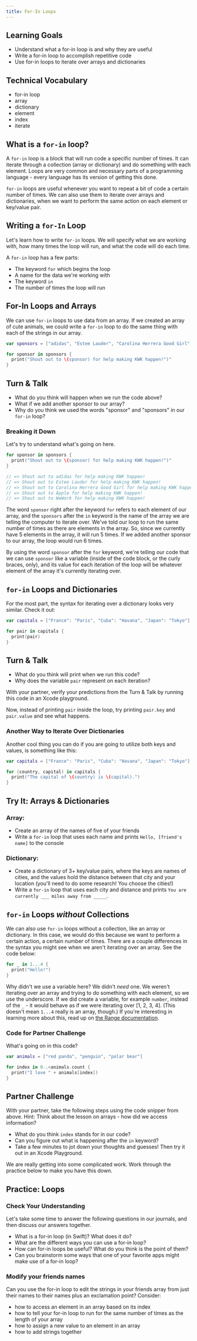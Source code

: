 ```yaml
---
title: For-In Loops
---
```


## Learning Goals

* Understand what a for-in loop is and why they are useful
* Write a for-in loop to accomplish repetitive code
* Use for-in loops to iterate over arrays and dictionaries

## Technical Vocabulary

* for-in loop
* array
* dictionary
* element
* index
* iterate

## What is a `for-in` loop?

A `for-in` loop is a block that will run code a specific number of times. It can iterate through a collection (array or dictionary) and do something with each element. Loops are very common and necessary parts of a programming language - every language has its version of getting this done.

`for-in` loops are useful whenever you want to repeat a bit of code a certain number of times. We can also use them to iterate over arrays and dictionaries, when we want to perform the same action on each element or key/value pair.

## Writing a `for-In` Loop

Let's learn how to write `for-in` loops. We will specify what we are working with, how many times the loop will run, and what the code will do each time.

A `for-in` loop has a few parts:

* The keyword `for` which begins the loop
* A name for the data we're working with
* The keyword `in`
* The number of times the loop will run

## For-In Loops and Arrays

We can use `for-in` loops to use data from an array. If we created an array of cute animals, we could write a `for-in` loop to do the same thing with each of the strings in our array.

```swift
var sponsors = ["adidas", "Estee Lauder", "Carolina Herrera Good Girl", "Apple", "WeWork"]

for sponsor in sponsors {
  print("Shout out to \(sponsor) for help making KWK happen!")"
}
```

<div class="try-it">
  <h2>Turn & Talk</h2>
  <ul>
    <li>What do you think will happen when we run the code above?</li>
    <li>What if we add another sponsor to our array?</li>
    <li>Why do you think we used the words "sponsor" and "sponsors" in our <code class="try-it-code">for-in</code> loop?</li>
  </ul>
</div>

### Breaking it Down

Let's try to understand what's going on here.

```swift
for sponsor in sponsors {
  print("Shout out to \(sponsor) for help making KWK happen!")"
}

// => Shout out to adidas for help making KWK happen!
// => Shout out to Estee Lauder for help making KWK happen!
// => Shout out to Carolina Herrera Good Girl for help making KWK happen!
// => Shout out to Apple for help making KWK happen!
// => Shout out to WeWork for help making KWK happen!
```

The word `sponsor` right after the keyword `for` refers to each element of our array, and the `sponsors` after the `in` keyword is the name of the array we are telling the computer to iterate over. We've told our loop to run the same number of times as there are elements in the array. So, since we currently have 5 elements in the array, it will run 5 times. If we added another sponsor to our array, the loop would run 6 times.

By using the word `sponsor` after the `for` keyword, we're telling our code that we can use `sponsor` like a variable (inside of the code block, or the curly braces, only), and its value for each iteration of the loop will be whatever element of the array it's currently iterating over.

## `for-in` Loops and Dictionaries

For the most part, the syntax for iterating over a dictionary looks very similar. Check it out:

```swift
var capitals = ["France": "Paris", "Cuba": "Havana", "Japan": "Tokyo"]

for pair in capitals {
  print(pair)
}
```
<div class="try-it">
  <h2>Turn & Talk</h2>
  <ul>
    <li>What do you think will print when we run this code?</li>
    <li>Why does the variable <code class="try-it-code">pair</code> represent on each iteration?</li>
  </ul>
  <p>With your partner, verify your predictions from the Turn & Talk by running this code in an Xcode playground.</p>
  <p>Now, instead of printing <code class="try-it-code">pair</code> inside the loop, try printing <code class="try-it-code">pair.key</code> and <code class="try-it-code">pair.value</code> and see what happens.</p>
</div>

### Another Way to Iterate Over Dictionaries

Another cool thing you can do if you are going to utilize both keys and values, is something like this:

```swift
var capitals = ["France": "Paris", "Cuba": "Havana", "Japan": "Tokyo"]

for (country, capital) in capitals {
  print("The capital of \(country) is \(capital).")
}
```

<div class="try-it">
  <h2>Try It: Arrays & Dictionaries</h2>
  <h3>Array:</h3>
  <ul>
    <li>Create an array of the names of five of your friends</li>
    <li>Write a <code class="try-it-code">for-in</code> loop that uses each name and prints <code class="try-it-code">Hello, [friend's name]</code> to the console</li>
  </ul>
  <h3>Dictionary:</h3>
  <ul>
    <li>Create a dictionary of 3+ key/value pairs, where the keys are names of cities, and the values hold the distance between that city and your location (you'll need to do some research! You choose the cities!)</li>
    <li>Write a <code class="try-it-code">for-in</code> loop that uses each city and distance and prints <code class="try-it-code">You are currently ___ miles away from _____</code>.</li>
  </ul>
</div>

## `for-in` Loops _without_ Collections

We can also use `for-in` loops without a collection, like an array or dictionary. In this case, we would do this because we want to perform a certain action, a certain number of times. There are a couple differences in the syntax you might see when we aren't iterating over an array. See the code below:

```swift
for _ in 1...4 {
  print("Hello!")
}
```

Why didn't we use a variable here? We didn't _need_ one. We weren't iterating over an array and trying to do something with each element, so we use the underscore. If we did create a variable, for example `number`, instead of the `_` - it would behave as if we were iterating over [1, 2, 3, 4]. (This doesn't mean `1...4` really is an array, though.) If you're interesting in learning more about this, read up on [the Range documentation](https://developer.apple.com/documentation/swift/closedrange).

### Code for Partner Challenge

What's going on in this code?

```swift
var animals = ["red panda", "penguin", "polar bear"]

for index in 0..<animals.count {
  print("I love " + animals[index])
}
```

<div class="try-it">
  <h2>Partner Challenge</h2>
  <p>With your partner, take the following steps using the code snipper from above. Hint: Think about the lesson on arrays - how did we access information?</p>
  <ul>
    <li>What do you think <code class="try-it-code">index</code> stands for in our code?</li>
    <li>Can you figure out what is happening after the <code class="try-it-code">in</code> keyword?</li>
    <li>Take a few minutes to jot down your thoughts and guesses! Then try it out in an Xcode Playground.</li>
  </ul>
</div>

We are really getting into some complicated work. Work through the practice below to make you have this down.

<div class="practice">
  <h2>Practice: Loops</h2>
  <h3>Check Your Understanding</h3>
  <p>Let's take some time to answer the following questions in our journals, and then discuss our answers together.</p>
  <ul>
    <li>What is a for-in loop (in Swift)? What does it do?</li>
    <li>What are the different ways you can use a for-in loop?</li>
    <li>How can for-in loops be useful? What do you think is the point of them?</li>
    <li>Can you brainstorm some ways that one of your favorite apps might make use of a for-in loop?</li>
  </ul>
  <h3>Modify your friends names</h3>
  <p>Can you use the for-in loop to edit the strings in your friends array from just their names to their names plus an exclamation point? Consider:</p>
  <ul>
    <li>how to access an element in an array based on its index</li>
    <li>how to tell your for-in loop to run for the same number of times as the length of your array</li>
    <li>how to assign a new value to an element in an array</li>
    <li>how to add strings together</li>
  </ul>
</div>
